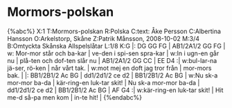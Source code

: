 # Mormors-polskan

{%abc%}
X:1
T:Mormors-polskan
R:Polska
C:text: Åke Persson
C:Albertina Hansson
O:Arkelstorp, Skåne
Z:Patrik Månsson, 2008-10-02
M:3/4
B:Omtyckta Skånska Allspelslåtar
L:1/8
K:G
|: DG GG FG | AB1/2A1/2 GG FG | 
w: Mor-mor står och ba-kar | ve-den i spi-sen spra-kar | 
w:In i ugn-en går nu | plå-ten och dof-ten slår nu | 
AB1/2A1/2 GG CC | EE D4 :|
w:bul-lar-na jä-ser, rö-ken | når vårt tak. |
w:mot mej en doft jag tror från | mor-mors bak. |
|: BB1/2B1/2 Ac BG | dd1/2d1/2 ce d2 | BB1/2B1/2 Ac BG | 
w:Nu sk-a mor-mor ba-da | kär-ring-en luk-tar skit! | Nu sk-a mor-mor ba-da | 
dd1/2d1/2 ce d2 | BB1/2B1/2 Ac BG | AF G4 :|
w:kär-ring-en luk-tar skit! | Hit me-d så-pa men kom | in-te hit! |
{%endabc%}


